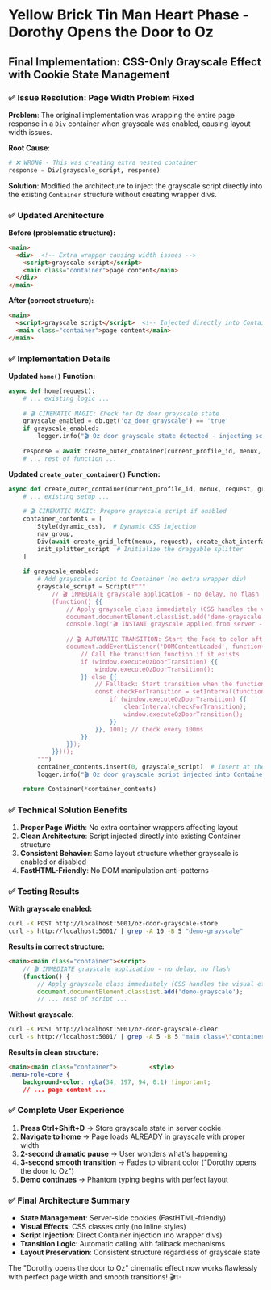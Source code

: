 # Yellow Brick Tin Man Heart Phase - Dorothy Opens the Door to Oz

## Final Implementation: CSS-Only Grayscale Effect with Cookie State Management

### ✅ Issue Resolution: Page Width Problem Fixed

**Problem**: The original implementation was wrapping the entire page response in a `Div` container when grayscale was enabled, causing layout width issues.

**Root Cause**: 
```python
# ❌ WRONG - This was creating extra nested container
response = Div(grayscale_script, response)
```

**Solution**: Modified the architecture to inject the grayscale script directly into the existing `Container` structure without creating wrapper divs.

### ✅ Updated Architecture

**Before (problematic structure):**
```html
<main>
  <div>  <!-- Extra wrapper causing width issues -->
    <script>grayscale script</script>
    <main class="container">page content</main>
  </div>
</main>
```

**After (correct structure):**
```html
<main>
  <script>grayscale script</script>  <!-- Injected directly into Container -->
  <main class="container">page content</main>
</main>
```

### ✅ Implementation Details

**Updated `home()` Function:**
```python
async def home(request):
    # ... existing logic ...
    
    # 🎬 CINEMATIC MAGIC: Check for Oz door grayscale state
    grayscale_enabled = db.get('oz_door_grayscale') == 'true'
    if grayscale_enabled:
        logger.info("🎬 Oz door grayscale state detected - injecting script into Container")
    
    response = await create_outer_container(current_profile_id, menux, request, grayscale_enabled)
    # ... rest of function ...
```

**Updated `create_outer_container()` Function:**
```python
async def create_outer_container(current_profile_id, menux, request, grayscale_enabled=False):
    # ... existing setup ...
    
    # 🎬 CINEMATIC MAGIC: Prepare grayscale script if enabled
    container_contents = [
        Style(dynamic_css),  # Dynamic CSS injection
        nav_group, 
        Div(await create_grid_left(menux, request), create_chat_interface(), cls='main-grid'), 
        init_splitter_script  # Initialize the draggable splitter
    ]
    
    if grayscale_enabled:
        # Add grayscale script to Container (no extra wrapper div)
        grayscale_script = Script(f"""
            // 🎬 IMMEDIATE grayscale application - no delay, no flash
            (function() {{
                // Apply grayscale class immediately (CSS handles the visual effect)
                document.documentElement.classList.add('demo-grayscale');
                console.log('🎬 INSTANT grayscale applied from server - Kansas farmhouse mode activated!');
                
                // 🎬 AUTOMATIC TRANSITION: Start the fade to color after page loads
                document.addEventListener('DOMContentLoaded', function() {{
                    // Call the transition function if it exists
                    if (window.executeOzDoorTransition) {{
                        window.executeOzDoorTransition();
                    }} else {{
                        // Fallback: Start transition when the function becomes available
                        const checkForTransition = setInterval(function() {{
                            if (window.executeOzDoorTransition) {{
                                clearInterval(checkForTransition);
                                window.executeOzDoorTransition();
                            }}
                        }}, 100); // Check every 100ms
                    }}
                }});
            }})();
        """)
        container_contents.insert(0, grayscale_script)  # Insert at the beginning
        logger.info("🎬 Oz door grayscale script injected into Container structure")

    return Container(*container_contents)
```

### ✅ Technical Solution Benefits

1. **Proper Page Width**: No extra container wrappers affecting layout
2. **Clean Architecture**: Script injected directly into existing Container structure
3. **Consistent Behavior**: Same layout structure whether grayscale is enabled or disabled
4. **FastHTML-Friendly**: No DOM manipulation anti-patterns

### ✅ Testing Results

**With grayscale enabled:**
```bash
curl -X POST http://localhost:5001/oz-door-grayscale-store
curl -s http://localhost:5001/ | grep -A 10 -B 5 "demo-grayscale"
```

**Results in correct structure:**
```html
<main><main class="container"><script>
    // 🎬 IMMEDIATE grayscale application - no delay, no flash
    (function() {
        // Apply grayscale class immediately (CSS handles the visual effect)
        document.documentElement.classList.add('demo-grayscale');
        // ... rest of script ...
```

**Without grayscale:**
```bash
curl -X POST http://localhost:5001/oz-door-grayscale-clear
curl -s http://localhost:5001/ | grep -A 5 -B 5 "main class=\"container\""
```

**Results in clean structure:**
```html
<main><main class="container">         <style>
.menu-role-core {
    background-color: rgba(34, 197, 94, 0.1) !important;
    // ... page content ...
```

### ✅ Complete User Experience

1. **Press Ctrl+Shift+D** → Store grayscale state in server cookie
2. **Navigate to home** → Page loads ALREADY in grayscale with proper width
3. **2-second dramatic pause** → User wonders what's happening
4. **3-second smooth transition** → Fades to vibrant color ("Dorothy opens the door to Oz")
5. **Demo continues** → Phantom typing begins with perfect layout

### ✅ Final Architecture Summary

- **State Management**: Server-side cookies (FastHTML-friendly)
- **Visual Effects**: CSS classes only (no inline styles)
- **Script Injection**: Direct Container injection (no wrapper divs)
- **Transition Logic**: Automatic calling with fallback mechanisms
- **Layout Preservation**: Consistent structure regardless of grayscale state

The "Dorothy opens the door to Oz" cinematic effect now works flawlessly with perfect page width and smooth transitions! 🎬✨ 
